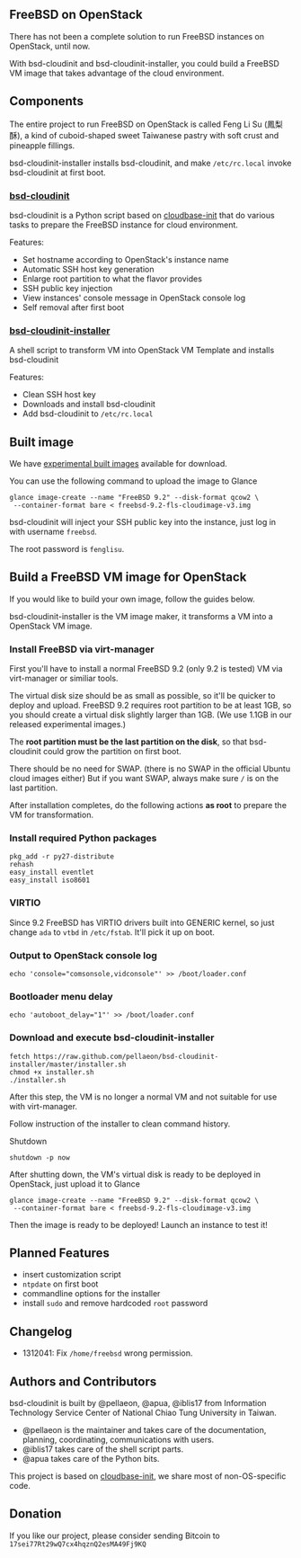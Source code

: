 ## FreeBSD on OpenStack
There has not been a complete solution to run FreeBSD instances on OpenStack, until now.

With bsd-cloudinit and bsd-cloudinit-installer, you could build a FreeBSD VM image that takes advantage of the cloud environment.

## Components
The entire project to run FreeBSD on OpenStack is called Feng Li Su (鳳梨酥), a kind of cuboid-shaped sweet Taiwanese pastry with soft crust and pineapple fillings.

bsd-cloudinit-installer installs bsd-cloudinit, and make `/etc/rc.local` invoke bsd-cloudinit at first boot.
### [bsd-cloudinit](https://github.com/pellaeon/bsd-cloudinit)
bsd-cloudinit is a Python script based on [cloudbase-init](https://github.com/cloudbase/cloudbase-init/) that do various tasks to prepare the FreeBSD instance for cloud environment.

Features:
* Set hostname according to OpenStack's instance name
* Automatic SSH host key generation
* Enlarge root partition to what the flavor provides
* SSH public key injection
* View instances' console message in OpenStack console log
* Self removal after first boot

### [bsd-cloudinit-installer](https://github.com/pellaeon/bsd-cloudinit-installer)
A shell script to transform VM into OpenStack VM Template and installs bsd-cloudinit

Features:
* Clean SSH host key
* Downloads and install bsd-cloudinit
* Add bsd-cloudinit to `/etc/rc.local`

## Built image
We have [experimental built images](http://images.openstack.nctu.edu.tw/bsd-cloudinit/) available for download.

You can use the following command to upload the image to Glance

    glance image-create --name "FreeBSD 9.2" --disk-format qcow2 \
     --container-format bare < freebsd-9.2-fls-cloudimage-v3.img

bsd-cloudinit will inject your SSH public key into the instance, just log in with username `freebsd`.

The root password is `fenglisu`.

## Build a FreeBSD VM image for OpenStack
If you would like to build your own image, follow the guides below.

bsd-cloudinit-installer is the VM image maker, it transforms a VM into a OpenStack VM image.

### Install FreeBSD via virt-manager
First you'll have to install a normal FreeBSD 9.2 (only 9.2 is tested) VM via virt-manager or similiar tools.

The virtual disk size should be as small as possible, so it'll be quicker to deploy and upload. FreeBSD 9.2 requires root partition to be at least 1GB, so you should create a virtual disk slightly larger than 1GB. (We use 1.1GB in our released experimental images.)

The **root partition must be the last partition on the disk**, so that bsd-cloudinit could grow the partition on first boot.

There should be no need for SWAP. (there is no SWAP in the official Ubuntu cloud images either) But if you want SWAP, always make sure `/` is on the last partition.

After installation completes, do the following actions **as root** to prepare the VM for transformation.

### Install required Python packages

    pkg_add -r py27-distribute
    rehash
    easy_install eventlet
    easy_install iso8601

### VIRTIO
Since 9.2 FreeBSD has VIRTIO drivers built into GENERIC kernel, so just change `ada` to `vtbd` in `/etc/fstab`. It'll pick it up on boot.

### Output to OpenStack console log
    echo 'console="comsonsole,vidconsole"' >> /boot/loader.conf
### Bootloader menu delay
    echo 'autoboot_delay="1"' >> /boot/loader.conf
### Download and execute bsd-cloudinit-installer
    fetch https://raw.github.com/pellaeon/bsd-cloudinit-installer/master/installer.sh
    chmod +x installer.sh
    ./installer.sh

After this step, the VM is no longer a normal VM and not suitable for use with virt-manager.

Follow instruction of the installer to clean command history.

Shutdown

    shutdown -p now

After shutting down, the VM's virtual disk is ready to be deployed in OpenStack, just upload it to Glance

    glance image-create --name "FreeBSD 9.2" --disk-format qcow2 \
     --container-format bare < freebsd-9.2-fls-cloudimage-v3.img

Then the image is ready to be deployed! Launch an instance to test it!

## Planned Features
* insert customization script
* `ntpdate` on first boot
* commandline options for the installer
* install `sudo` and remove hardcoded `root` password

## Changelog
* 1312041: Fix `/home/freebsd` wrong permission.

## Authors and Contributors
bsd-cloudinit is built by @pellaeon, @apua, @iblis17 from Information Technology Service Center
 of National Chiao Tung University in Taiwan.

* @pellaeon is the maintainer and takes care of the documentation, planning, coordinating, communications with users.
* @iblis17 takes care of the shell script parts.
* @apua takes care of the Python bits.

This project is based on [cloudbase-init](https://github.com/cloudbase/cloudbase-init), we share most of non-OS-specific code.
## Donation
If you like our project, please consider sending Bitcoin to `17sei77Rt29wQ7cx4hqznQ2esMA49Fj9KQ`
